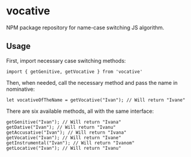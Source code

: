 # vocative
NPM package repository for name-case switching JS algorithm.

## Usage

First, import necessary case switching methods:
```
import { getGenitive, getVocative } from 'vocative'
```

Then, when needed, call the necessary method and pass the name in nominative:

```
let vocativeOfTheName = getVocative("Ivan"); // Will return "Ivane"
```

There are six available methods, all with the same interface:
```
getGenitive("Ivan"); // Will return "Ivana"
getDative("Ivan"); // Will return "Ivanu"
getAccusative("Ivan"); // Will return "Ivana"
getVocative("Ivan"); // Will return "Ivane"
getInstrumental("Ivan"); // Will return "Ivanom"
getLocative("Ivan"); // Will return "Ivanu"
```